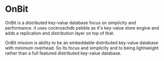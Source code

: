 # OnBit

OnBit is a distributed key-value database focus on simplicity and performance.
it uses cockroachdb pebble as it's key-value store engine and adds a replication and distribution layer on top of that.

OnBit mission is ability to be an embeddable distributed key-value database with 
minimum overhead. So its focus and simplicity and to being lightweight 
rather than a full featured distributed key-value database.
